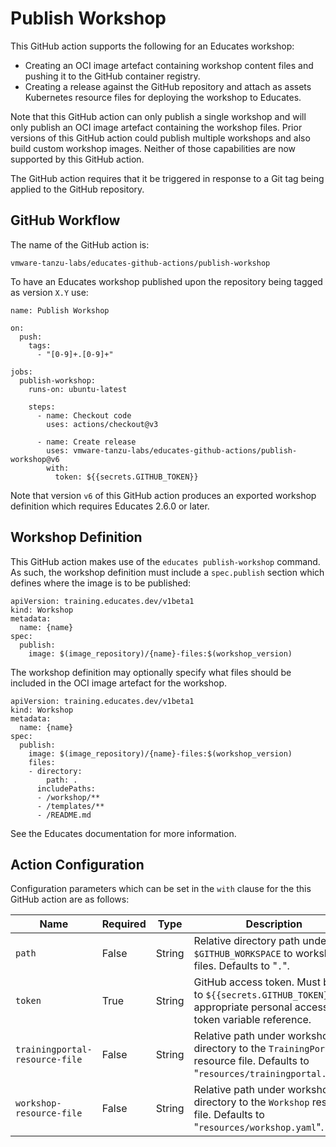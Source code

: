 Publish Workshop
================

This GitHub action supports the following for an Educates workshop:

* Creating an OCI image artefact containing workshop content files and pushing
  it to the GitHub container registry.
* Creating a release against the GitHub repository and attach as assets
  Kubernetes resource files for deploying the workshop to Educates.

Note that this GitHub action can only publish a single workshop and will only
publish an OCI image artefact containing the workshop files. Prior versions of
this GitHub action could publish multiple workshops and also build custom
workshop images. Neither of those capabilities are now supported by this GitHub
action.

The GitHub action requires that it be triggered in response to a Git tag being
applied to the GitHub repository.

GitHub Workflow
---------------

The name of the GitHub action is:

```
vmware-tanzu-labs/educates-github-actions/publish-workshop
```

To have an Educates workshop published upon the repository being tagged as
version `X.Y` use:

```
name: Publish Workshop

on:
  push:
    tags:
      - "[0-9]+.[0-9]+"

jobs:
  publish-workshop:
    runs-on: ubuntu-latest

    steps:
      - name: Checkout code
        uses: actions/checkout@v3

      - name: Create release
        uses: vmware-tanzu-labs/educates-github-actions/publish-workshop@v6
        with:
          token: ${{secrets.GITHUB_TOKEN}}
```

Note that version `v6` of this GitHub action produces an exported workshop
definition which requires Educates 2.6.0 or later.

Workshop Definition
-------------------

This GitHub action makes use of the `educates publish-workshop` command. As
such, the workshop definition must include a `spec.publish` section which
defines where the image is to be published:

```
apiVersion: training.educates.dev/v1beta1
kind: Workshop
metadata:
  name: {name}
spec:
  publish:
    image: $(image_repository)/{name}-files:$(workshop_version)
```

The workshop definition may optionally specify what files should be included in
the OCI image artefact for the workshop.

```
apiVersion: training.educates.dev/v1beta1
kind: Workshop
metadata:
  name: {name}
spec:
  publish:
    image: $(image_repository)/{name}-files:$(workshop_version)
    files:
    - directory:
        path: .
      includePaths:
      - /workshop/**
      - /templates/**
      - /README.md
```

See the Educates documentation for more information.

Action Configuration
--------------------

Configuration parameters which can be set in the `with` clause for the this
GitHub action are as follows:

| Name                            | Required | Type     | Description                        |
|---------------------------------|----------|----------|------------------------------------|
| `path`                          | False    | String   | Relative directory path under `$GITHUB_WORKSPACE` to workshop files. Defaults to "`.`". |
| `token`                         | True     | String   | GitHub access token. Must be set to `${{secrets.GITHUB_TOKEN}}` or appropriate personal access token variable reference. |
| `trainingportal-resource-file`  | False    | String   | Relative path under workshop directory to the `TrainingPortal` resource file. Defaults to "`resources/trainingportal.yaml`". |
| `workshop-resource-file`        | False    | String   | Relative path under workshop directory to the `Workshop` resource file. Defaults to "`resources/workshop.yaml`". |
